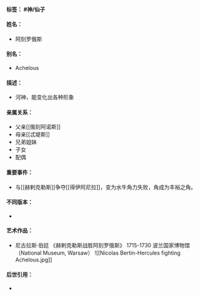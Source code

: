 #### 标签： #神/仙子
#### 姓名：
- 阿刻罗俄斯
#### 别名：
- Achelous
#### 描述：
- 河神，能变化出各种形象
#### 亲属关系：
- 父亲[[俄刻阿诺斯]]
- 母亲[[忒堤斯]]
- 兄弟姐妹
- 子女
- 配偶
#### 重要事件：
- 与[[赫剌克勒斯]]争夺[[得伊阿尼拉]]，变为水牛角力失败，角成为丰裕之角。
#### 不同版本：
- 
#### 艺术作品：
- 尼古拉斯·伯廷 《赫剌克勒斯战胜阿刻罗俄斯》 1715-1730 波兰国家博物馆（National Museum, Warsaw）
![[Nicolas Bertin-Hercules fighting Achelous.jpg]]
#### 后世引用：
- 